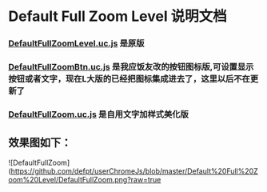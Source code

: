 # Default Full Zoom Level 说明文档

### [DefaultFullZoomLevel.uc.js](https://github.com/defpt/userChromeJs/blob/master/Default%20Full%20Zoom%20Level/DefaultFullZoomLevel.uc.js) 是原版

### [DefaultFullZoomBtn.uc.js](https://github.com/defpt/userChromeJs/blob/master/Default%20Full%20Zoom%20Level/DefaultFullZoomBtn.uc.js) 是我应饭友改的按钮图标版,可设置显示按钮或者文字，现在L大版的已经把图标集成进去了，这里以后不在更新了

### [DefaultFullZoom.uc.js](https://github.com/defpt/userChromeJs/blob/master/Default%20Full%20Zoom%20Level/DefaultFullZoom.uc.js) 是自用文字加样式美化版

## 效果图如下：

![DefaultFullZoom](https://github.com/defpt/userChromeJs/blob/master/Default%20Full%20Zoom%20Level/DefaultFullZoom.png?raw=true
